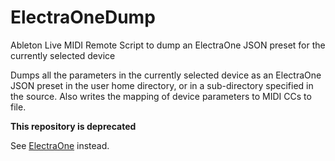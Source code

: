 # ElectraOneDump

Ableton Live MIDI Remote Script to dump an ElectraOne JSON preset for the currently selected device

Dumps all the parameters in the currently selected device as an ElectraOne JSON preset in the user home directory, or in a sub-directory specified in the source. Also writes the mapping of device parameters to MIDI CCs to file.

**This repository is deprecated**

See [ElectraOne](https://github.com/xot/ElectraOne) instead.

